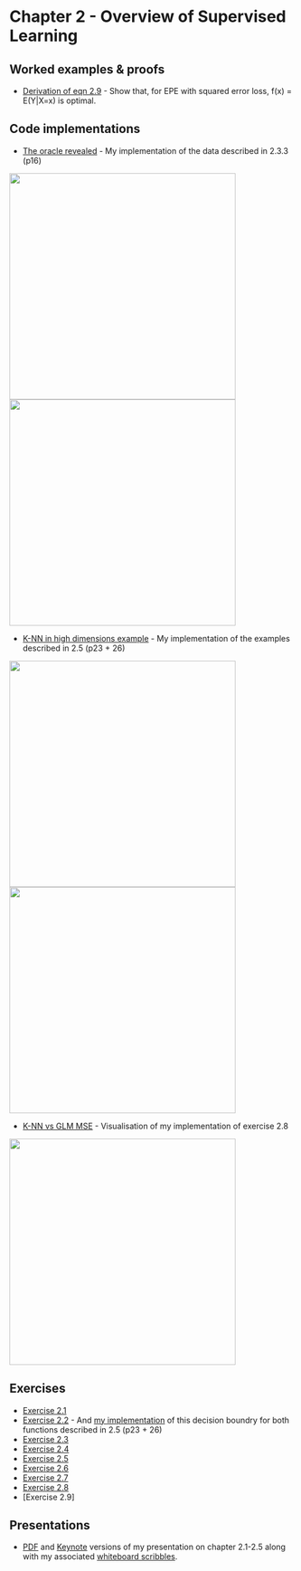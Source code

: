 # Chapter 2 - Overview of Supervised Learning

## Worked examples & proofs

* [Derivation of eqn 2.9](https://github.com/alanjeffares/elements-of-statistical-learning/blob/master/chapter-2/derivation_2.9.pdf) - Show that, for EPE with squared error loss, f(x) = E(Y|X=x) is optimal. 

## Code implementations

* [The oracle revealed](https://github.com/alanjeffares/elements-of-statistical-learning/blob/master/chapter-2/bayes_decision_boundary.R) - My implementation of the data described in 2.3.3 (p16)

<img src="https://raw.githubusercontent.com/alanjeffares/elements-of-statistical-learning/master/chapter-2/images/20_bivariate_means.png"  width="400"> <img src="https://raw.githubusercontent.com/alanjeffares/elements-of-statistical-learning/master/chapter-2/images/Mixed_gaussian_clusters.png"  width="400">


* [K-NN in high dimensions example](https://github.com/alanjeffares/elements-of-statistical-learning/blob/master/chapter-2/example_p23.R) - My implementation of the examples described in 2.5 (p23 + 26)

<img src="https://raw.githubusercontent.com/alanjeffares/elements-of-statistical-learning/master/chapter-2/images/MSE_vs_Dimension_1.png"  width="400"> <img src="https://raw.githubusercontent.com/alanjeffares/elements-of-statistical-learning/master/chapter-2/images/MSE_vs_Dimension_2.png"  width="400">



* [K-NN vs GLM MSE](https://github.com/alanjeffares/elements-of-statistical-learning/blob/master/chapter-2/exercise_2.8.R) - Visualisation of my implementation of exercise 2.8

<img src="https://github.com/alanjeffares/elements-of-statistical-learning/blob/master/chapter-2/images/KNN_vs_GLM.png"  width="400">

## Exercises

* [Exercise 2.1](https://github.com/alanjeffares/elements-of-statistical-learning/blob/master/chapter-2/exercise_2.1.pdf)
* [Exercise 2.2](https://github.com/alanjeffares/elements-of-statistical-learning/blob/master/chapter-2/exercise_2.2.pdf) - And [my implementation](https://github.com/alanjeffares/elements-of-statistical-learning/blob/master/chapter-2/bayes_decision_boundary.R) of this decision boundry for both functions described in 2.5 (p23 + 26)
* [Exercise 2.3](https://github.com/alanjeffares/elements-of-statistical-learning/blob/master/chapter-2/exercise_2.3.pdf)
* [Exercise 2.4](https://github.com/alanjeffares/elements-of-statistical-learning/blob/master/chapter-2/exercise_2.4.pdf)
* [Exercise 2.5](https://github.com/alanjeffares/elements-of-statistical-learning/blob/master/chapter-2/exercise_2.5.pdf)
* [Exercise 2.6](https://github.com/alanjeffares/elements-of-statistical-learning/blob/master/chapter-2/exercise_2.6.pdf)
* [Exercise 2.7](https://github.com/alanjeffares/elements-of-statistical-learning/blob/master/chapter-2/exercise_2.7.pdf)
* [Exercise 2.8](https://github.com/alanjeffares/elements-of-statistical-learning/blob/master/chapter-2/exercise_2.8.R)
* [Exercise 2.9]

## Presentations

* [PDF](https://github.com/alanjeffares/elements-of-statistical-learning/blob/master/chapter-2/presentations/slides_2.1-2.5.pdf) and [Keynote](https://github.com/alanjeffares/elements-of-statistical-learning/blob/master/chapter-2/presentations/slides_2.1-2.5.key) versions of my presentation on chapter 2.1-2.5 along with my associated [whiteboard scribbles](https://github.com/alanjeffares/elements-of-statistical-learning/blob/master/chapter-2/presentations/Whiteboard_notes.png).




